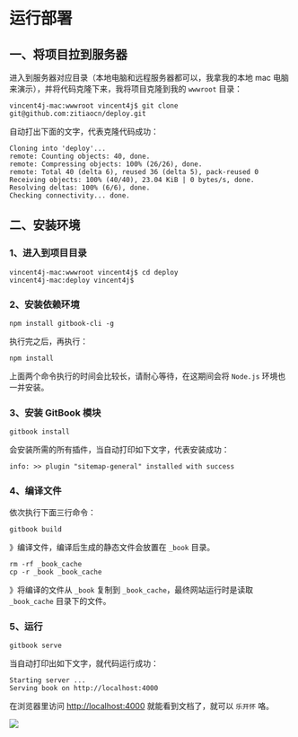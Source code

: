 # 运行部署

## 一、将项目拉到服务器

进入到服务器对应目录（本地电脑和远程服务器都可以，我拿我的本地 mac 电脑来演示），并将代码克隆下来，我将项目克隆到我的 `wwwroot` 目录：

```
vincent4j-mac:wwwroot vincent4j$ git clone git@github.com:zitiaocn/deploy.git
```

自动打出下面的文字，代表克隆代码成功：

```
Cloning into 'deploy'...
remote: Counting objects: 40, done.
remote: Compressing objects: 100% (26/26), done.
remote: Total 40 (delta 6), reused 36 (delta 5), pack-reused 0
Receiving objects: 100% (40/40), 23.04 KiB | 0 bytes/s, done.
Resolving deltas: 100% (6/6), done.
Checking connectivity... done.
```

## 二、安装环境

### 1、进入到项目目录

```
vincent4j-mac:wwwroot vincent4j$ cd deploy
vincent4j-mac:deploy vincent4j$
```

### 2、安装依赖环境

```
npm install gitbook-cli -g
```

执行完之后，再执行：

```
npm install
```

上面两个命令执行的时间会比较长，请耐心等待，在这期间会将 `Node.js` 环境也一并安装。

### 3、安装 GitBook 模块

```
gitbook install
```

会安装所需的所有插件，当自动打印如下文字，代表安装成功：

```
info: >> plugin "sitemap-general" installed with success
```

### 4、编译文件

依次执行下面三行命令：

```
gitbook build
```

》编译文件，编译后生成的静态文件会放置在 `_book` 目录。


```
rm -rf _book_cache
cp -r _book _book_cache
```

》将编译的文件从 `_book` 复制到 `_book_cache`，最终网站运行时是读取 `_book_cache` 目录下的文件。

### 5、运行

```
gitbook serve
```

当自动打印出如下文字，就代码运行成功：

```
Starting server ...
Serving book on http://localhost:4000
```

在浏览器里访问 <http://localhost:4000> 就能看到文档了，就可以 `乐开怀` 咯。

![](http://cdn.zitiao.org/deploy/3h9zg.jpg)